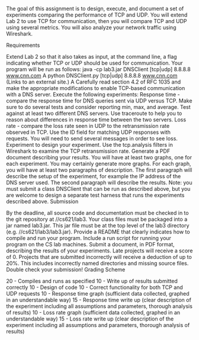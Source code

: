 The goal of this assignment is to design, execute, and document a set of experiments comparing the performance of TCP and UDP.  You will extend Lab 2 to use TCP for communication, then you will compare TCP and UDP using several metrics.  You will also analyze your network traffic using Wireshark.

Requirements

Extend Lab 2 so that it also takes as input, at the command line, a flag indicating whether TCP or UDP should be used for communication.  Your program will be run as follows:
java -cp lab3.jar DNSClient [tcp|udp] 8.8.8.8 www.cnn.com A
python DNSClient.py [tcp|udp] 8.8.8.8 www.cnn.com (Links to an external site.) A
Carefully read section 4.2 of RFC 1035 and make the appropriate modifications to enable TCP-based communication with a DNS server.
Execute the following experiments:
Response time - compare the response time for DNS queries sent via UDP versus TCP.
Make sure to do several tests and consider reporting min, max, and average.
Test against at least two different DNS servers.  Use traceroute to help you to reason about differences in response time between the two servers.
Loss rate - compare the loss rate seen in UDP to the retransmission rate observed in TCP.
Use the ID field for matching UDP responses with requests. 
You will need to send several messages in order to see loss.  Experiment to design your experiment.
Use the tcp.analysis filters in Wireshark to examine the TCP retransmission rate. 
Generate a PDF document describing your results.  You will have at least two graphs, one for each experiment.  You may certainly generate more graphs.  For each graph, you will have at least two paragraphs of description.  The first paragraph will describe the setup of the experiment, for example the IP address of the DNS server used.  The second paragraph will describe the results. 
Note: you must submit a class DNSClient that can be run as described above, but you are welcome to design a separate test harness that runs the experiments described above.
Submission

By the deadline, all source code and documentation must be checked in to the git repository at //cs621/lab3.
Your class files must be packaged into a jar named lab3.jar.  This jar file must be at the top level of the lab3 directory (e.g. //cs621/lab3/lab3.jar).
Provide a README that clearly indicates how to compile and run your program.  Include a run script for running your program on the CS lab machines.
Submit a document, in PDF format, describing the results of your experiments.
Late projects will receive a score of 0.
Projects that are submitted incorrectly will receive a deduction of up to 20%.  This includes incorrectly named directories and missing source files.  Double check your submission!
Grading Scheme

20 - Compiles and runs as specified
10 - Write up of results submitted correctly
10 - Design of code
10 - Correct functionality for both TCP and UDP requests
10 - Response time graph (sufficient data collected, graphed in an understandable way)
15 - Response time write up (clear description of the experiment including all assumptions and parameters, thorough analysis of results)
10 - Loss rate graph (sufficient data collected, graphed in an understandable way)
15 - Loss rate write up (clear description of the experiment including all assumptions and parameters, thorough analysis of results)
